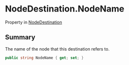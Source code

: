# NodeDestination.NodeName

Property in [NodeDestination](/docs/api/csharp/yarn.compiler.basicblock.nodedestination.md)

## Summary


The name of the node that this destination refers to.


```csharp
public string NodeName { get; set; }
```

